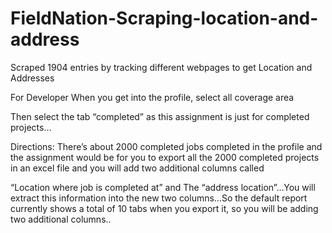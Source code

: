 # FieldNation-Scraping-location-and-address
Scraped 1904 entries by tracking different webpages to get Location and Addresses

For Developer
When you get into the profile, select all coverage area



Then select the tab “completed” as this assignment is just for completed projects…



Directions:
There’s about 2000 completed jobs completed in the profile and the assignment would be for you to export all the 2000 completed projects in an excel file and you will add two additional columns called



“Location where job is completed at” and The “address location”…You will extract this information into the new two columns…So the default report currently shows a total of 10 tabs when you export it, so you will be adding two additional columns..


